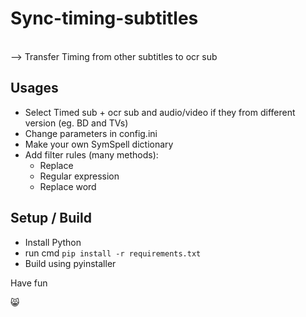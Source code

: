 # Sync-timing-subtitles 

<br>--> Transfer Timing from other subtitles to ocr sub
  
## Usages
- Select Timed sub + ocr sub and audio/video if they from different version (eg. BD and TVs)
- Change parameters in config.ini
- Make your own SymSpell dictionary
- Add filter rules (many methods):
  + Replace
  + Regular expression
  + Replace word

## Setup / Build
- Install Python
- run cmd `pip install -r requirements.txt`
- Build using pyinstaller

Have fun

😸
